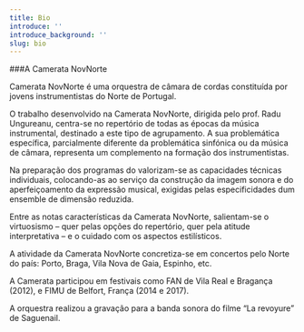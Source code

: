 ```yaml
---
title: Bio
introduce: ''
introduce_background: ''
slug: bio
---
```


###A Camerata NovNorte

Camerata NovNorte é uma orquestra de câmara de cordas constituída por jovens instrumentistas do Norte de Portugal.

O trabalho desenvolvido na Camerata NovNorte, dirigida pelo prof. Radu Ungureanu, centra-se no repertório de todas as épocas da música instrumental, destinado a este tipo de agrupamento. A sua problemática específica, parcialmente diferente da problemática sinfónica ou da música de câmara, representa um complemento na formação dos instrumentistas.

Na preparação dos programas do valorizam-se as capacidades técnicas individuais, colocando-as ao serviço da construção da imagem sonora e do aperfeiçoamento da expressão musical, exigidas pelas especificidades dum ensemble de dimensão reduzida.

Entre as notas características da Camerata NovNorte, salientam-se o virtuosismo – quer pelas opções do repertório, quer pela atitude interpretativa – e o cuidado com os aspectos estilísticos.

A atividade da Camerata NovNorte concretiza-se em concertos pelo Norte do país: Porto, Braga, Vila Nova de Gaia, Espinho, etc.

A Camerata participou em festivais como FAN de Vila Real e Bragança (2012), e FIMU de Belfort, França (2014 e 2017).

A orquestra realizou a gravação para a banda sonora do filme “La revoyure” de Saguenail.
